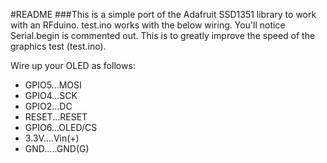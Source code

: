 #README
###This is a simple port of the Adafruit SSD1351 library to work with an RFduino. test.ino works with the below wiring. You'll notice Serial.begin is commented out. This is to greatly improve the speed of the graphics test (test.ino).

Wire up your OLED as follows:

* GPIO5...MOSI
* GPIO4...SCK
* GPIO2...DC
* RESET...RESET
* GPIO6...OLED/CS
* 3.3V....Vin(+)
* GND.....GND(G)
